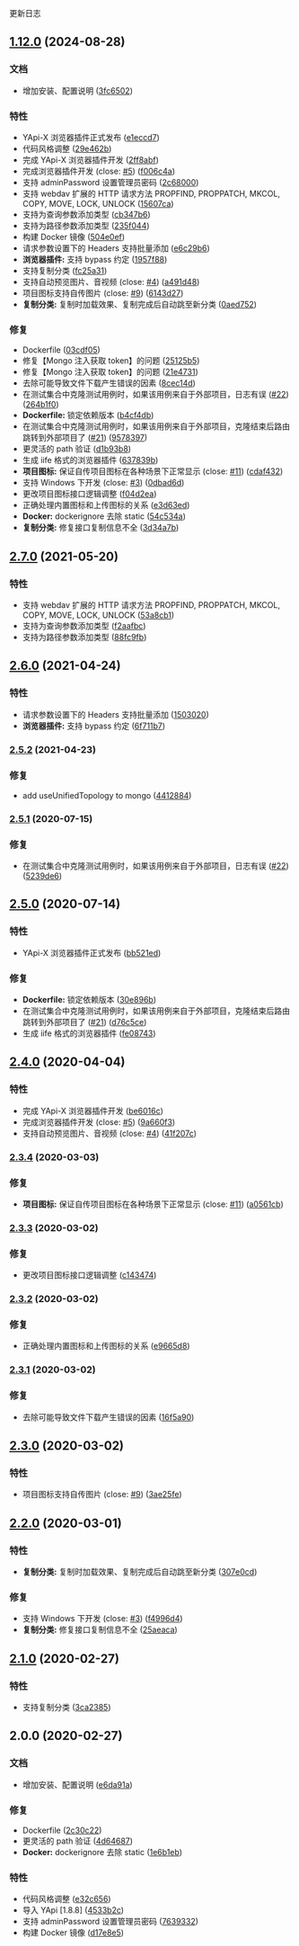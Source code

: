 更新日志
## [1.12.0](https://github.com/fjc0k/yapi-x/compare/v1.10.2...v1.12.0) (2024-08-28)


### 文档

* 增加安装、配置说明 ([3fc6502](https://github.com/fjc0k/yapi-x/commit/3fc6502eeaf5b11651e2dfd92cb440e299864667))


### 特性

* YApi-X 浏览器插件正式发布 ([e1eccd7](https://github.com/fjc0k/yapi-x/commit/e1eccd740e6dab60e7d869f794e5282ef153742b))
* 代码风格调整 ([29e462b](https://github.com/fjc0k/yapi-x/commit/29e462b11cf8c7642bb808c51716583bf59009fc))
* 完成 YApi-X 浏览器插件开发 ([2ff8abf](https://github.com/fjc0k/yapi-x/commit/2ff8abf05ba7f97c66efd0e5c065877ede04b257))
* 完成浏览器插件开发 (close: [#5](https://github.com/fjc0k/yapi-x/issues/5)) ([f006c4a](https://github.com/fjc0k/yapi-x/commit/f006c4acbe29fa8865b987b5d15ff54ad17deb3f))
* 支持 adminPassword 设置管理员密码 ([2c68000](https://github.com/fjc0k/yapi-x/commit/2c680000c6e05b9096f658d1b878289120ff0dec))
* 支持 webdav 扩展的 HTTP 请求方法 PROPFIND, PROPPATCH, MKCOL, COPY, MOVE, LOCK, UNLOCK ([15607ca](https://github.com/fjc0k/yapi-x/commit/15607ca33578fef3e18df32009526155a57f863f))
* 支持为查询参数添加类型 ([cb347b6](https://github.com/fjc0k/yapi-x/commit/cb347b68d35f2bea382365b502b985a2a42c05fb))
* 支持为路径参数添加类型 ([235f044](https://github.com/fjc0k/yapi-x/commit/235f044688e85a97b48b6deabe197aca76e80288))
* 构建 Docker 镜像 ([504e0ef](https://github.com/fjc0k/yapi-x/commit/504e0ef95467a0454675d4ac12c441efc53c5279))
* 请求参数设置下的 Headers 支持批量添加 ([e6c29b6](https://github.com/fjc0k/yapi-x/commit/e6c29b6be12750360e66892c4a1d40e7b8242dce))
* **浏览器插件:** 支持 bypass 约定 ([1957f88](https://github.com/fjc0k/yapi-x/commit/1957f88da35bd129940f0b10519f4159a29f44b6))
* 支持复制分类 ([fc25a31](https://github.com/fjc0k/yapi-x/commit/fc25a31136d8fd3e083abf3f4eeffacaec195024))
* 支持自动预览图片、音视频 (close: [#4](https://github.com/fjc0k/yapi-x/issues/4)) ([a491d48](https://github.com/fjc0k/yapi-x/commit/a491d485f1a51784e4b470a71a40657bee5c793c))
* 项目图标支持自传图片 (close: [#9](https://github.com/fjc0k/yapi-x/issues/9)) ([6143d27](https://github.com/fjc0k/yapi-x/commit/6143d2703a6fc0de1d1c73a4e473f7d6386b7ded))
* **复制分类:** 复制时加载效果、复制完成后自动跳至新分类 ([0aed752](https://github.com/fjc0k/yapi-x/commit/0aed752adba9de3b5ce2d584ff94c6afe5c53df1))


### 修复

* Dockerfile ([03cdf05](https://github.com/fjc0k/yapi-x/commit/03cdf05b7d19cc3a0120ed2d310a972355116c02))
* 修复【Mongo 注入获取 token】的问题 ([25125b5](https://github.com/fjc0k/yapi-x/commit/25125b5c9914298102d0feb65f3af8f15492c97b))
* 修复【Mongo 注入获取 token】的问题 ([21e4731](https://github.com/fjc0k/yapi-x/commit/21e47318b5ba2fa99331448d7d88fbb1ba09d28b))
* 去除可能导致文件下载产生错误的因素 ([8cec14d](https://github.com/fjc0k/yapi-x/commit/8cec14dc1b8dd7a0401cf51906528b8eb37fd4cb))
* 在测试集合中克隆测试用例时，如果该用例来自于外部项目，日志有误 ([#22](https://github.com/fjc0k/yapi-x/issues/22)) ([264b1f0](https://github.com/fjc0k/yapi-x/commit/264b1f096f524bdef3ac4017491caef2f27a5892))
* **Dockerfile:** 锁定依赖版本 ([b4cf4db](https://github.com/fjc0k/yapi-x/commit/b4cf4db9bcb939a518fd248970d36c5c0907db76))
* 在测试集合中克隆测试用例时，如果该用例来自于外部项目，克隆结束后路由跳转到外部项目了 ([#21](https://github.com/fjc0k/yapi-x/issues/21)) ([9578397](https://github.com/fjc0k/yapi-x/commit/957839723a271d5a9de2491f7962cfde22aefcff))
* 更灵活的 path 验证 ([d1b93b8](https://github.com/fjc0k/yapi-x/commit/d1b93b83c3b205d7c780d7979f418192b57eee23))
* 生成 iife 格式的浏览器插件 ([637839b](https://github.com/fjc0k/yapi-x/commit/637839be39e279d8b897b12c7b3fd20826f5dae4))
* **项目图标:** 保证自传项目图标在各种场景下正常显示 (close: [#11](https://github.com/fjc0k/yapi-x/issues/11)) ([cdaf432](https://github.com/fjc0k/yapi-x/commit/cdaf432ccdc9accba4a568831f848448952cbc29))
* 支持 Windows 下开发 (close: [#3](https://github.com/fjc0k/yapi-x/issues/3)) ([0dbad6d](https://github.com/fjc0k/yapi-x/commit/0dbad6de16a472f898a531c26fc60dbd5c3b2e3b))
* 更改项目图标接口逻辑调整 ([f04d2ea](https://github.com/fjc0k/yapi-x/commit/f04d2ea115c6bcce067e2d0178b4a44d5add26e5))
* 正确处理内置图标和上传图标的关系 ([e3d63ed](https://github.com/fjc0k/yapi-x/commit/e3d63ed891cb22933ed2afeb245529a602941cb0))
* **Docker:** dockerignore 去除 static ([54c534a](https://github.com/fjc0k/yapi-x/commit/54c534afd5409a158d4ba819d797bc7be33307b0))
* **复制分类:** 修复接口复制信息不全 ([3d34a7b](https://github.com/fjc0k/yapi-x/commit/3d34a7bc42e70b00cd5d889af80cc496562013ce))

## [2.7.0](https://github.com/fjc0k/yapi-x/compare/v2.6.0...v2.7.0) (2021-05-20)


### 特性

* 支持 webdav 扩展的 HTTP 请求方法 PROPFIND, PROPPATCH, MKCOL, COPY, MOVE, LOCK, UNLOCK ([53a8cb1](https://github.com/fjc0k/yapi-x/commit/53a8cb18a22e58daa6f2e658451d46a33344f764))
* 支持为查询参数添加类型 ([f2aafbc](https://github.com/fjc0k/yapi-x/commit/f2aafbcc4b1e305705e63a2f3b69d4203a0de632))
* 支持为路径参数添加类型 ([88fc9fb](https://github.com/fjc0k/yapi-x/commit/88fc9fbfc519544924f872b6878caca47009a173))

## [2.6.0](https://github.com/fjc0k/yapi-x/compare/v2.5.2...v2.6.0) (2021-04-24)


### 特性

* 请求参数设置下的 Headers 支持批量添加 ([1503020](https://github.com/fjc0k/yapi-x/commit/150302041eb46d414668ed2aef7f150c14c676fd))
* **浏览器插件:** 支持 bypass 约定 ([6f711b7](https://github.com/fjc0k/yapi-x/commit/6f711b7c0d06c7b3f472085a3099e235b24c074e))

### [2.5.2](https://github.com/fjc0k/yapi-x/compare/v2.5.1...v2.5.2) (2021-04-23)


### 修复

* add useUnifiedTopology to mongo ([4412884](https://github.com/fjc0k/yapi-x/commit/441288404c081dc57c279278efbe58c1e7412f88))

### [2.5.1](https://github.com/fjc0k/yapi-x/compare/v2.5.0...v2.5.1) (2020-07-15)


### 修复

* 在测试集合中克隆测试用例时，如果该用例来自于外部项目，日志有误 ([#22](https://github.com/fjc0k/yapi-x/issues/22)) ([5239de6](https://github.com/fjc0k/yapi-x/commit/5239de63c68ed6a91f8f62fd02f8cafe0fd4fc49))

## [2.5.0](https://github.com/fjc0k/yapi-x/compare/v2.4.0...v2.5.0) (2020-07-14)


### 特性

* YApi-X 浏览器插件正式发布 ([bb521ed](https://github.com/fjc0k/yapi-x/commit/bb521ed7bd4cf6a19e3b8ecc1b45220746b4ea8e))


### 修复

* **Dockerfile:** 锁定依赖版本 ([30e896b](https://github.com/fjc0k/yapi-x/commit/30e896b5ff1a71130e8c831a2eab9f89548a98fe))
* 在测试集合中克隆测试用例时，如果该用例来自于外部项目，克隆结束后路由跳转到外部项目了 ([#21](https://github.com/fjc0k/yapi-x/issues/21)) ([d76c5ce](https://github.com/fjc0k/yapi-x/commit/d76c5ce10db26bb6bd40890accef7cadb1b9c56a))
* 生成 iife 格式的浏览器插件 ([fe08743](https://github.com/fjc0k/yapi-x/commit/fe08743e76a857a023c66d953367bc1e7f91e0ca))

## [2.4.0](https://github.com/fjc0k/yapi-x/compare/v2.3.4...v2.4.0) (2020-04-04)


### 特性

* 完成 YApi-X 浏览器插件开发 ([be6016c](https://github.com/fjc0k/yapi-x/commit/be6016cdf3217cc32b40bf55cbf417bdd953833a))
* 完成浏览器插件开发 (close: [#5](https://github.com/fjc0k/yapi-x/issues/5)) ([9a660f3](https://github.com/fjc0k/yapi-x/commit/9a660f3fa436b38801ac8ec435a5bdd2c401d530))
* 支持自动预览图片、音视频 (close: [#4](https://github.com/fjc0k/yapi-x/issues/4)) ([41f207c](https://github.com/fjc0k/yapi-x/commit/41f207ce21853d011e154c3e3a1a1895f9d4f51d))

### [2.3.4](https://github.com/fjc0k/yapi-x/compare/v2.3.3...v2.3.4) (2020-03-03)


### 修复

* **项目图标:** 保证自传项目图标在各种场景下正常显示 (close: [#11](https://github.com/fjc0k/yapi-x/issues/11)) ([a0561cb](https://github.com/fjc0k/yapi-x/commit/a0561cb2333b38c1c42a21f6c7b54cadc43b472f))

### [2.3.3](https://github.com/fjc0k/yapi-x/compare/v2.3.2...v2.3.3) (2020-03-02)


### 修复

* 更改项目图标接口逻辑调整 ([c143474](https://github.com/fjc0k/yapi-x/commit/c143474dbf5d609032d9aad0bf3ebb4706631b3f))

### [2.3.2](https://github.com/fjc0k/yapi-x/compare/v2.3.1...v2.3.2) (2020-03-02)


### 修复

* 正确处理内置图标和上传图标的关系 ([e9665d8](https://github.com/fjc0k/yapi-x/commit/e9665d8ab19a7c98be51642bf998fd313e7d04cf))

### [2.3.1](https://github.com/fjc0k/yapi-x/compare/v2.3.0...v2.3.1) (2020-03-02)


### 修复

* 去除可能导致文件下载产生错误的因素 ([16f5a90](https://github.com/fjc0k/yapi-x/commit/16f5a909e207ed7b4450def97b6951345fe351ac))

## [2.3.0](https://github.com/fjc0k/yapi-x/compare/v2.2.0...v2.3.0) (2020-03-02)


### 特性

* 项目图标支持自传图片 (close: [#9](https://github.com/fjc0k/yapi-x/issues/9)) ([3ae25fe](https://github.com/fjc0k/yapi-x/commit/3ae25fe9dfe0dd9f701723e5e438fb05f65b881e))

## [2.2.0](https://github.com/fjc0k/yapi-x/compare/v2.1.0...v2.2.0) (2020-03-01)


### 特性

* **复制分类:** 复制时加载效果、复制完成后自动跳至新分类 ([307e0cd](https://github.com/fjc0k/yapi-x/commit/307e0cdee53ea87faa637173bdc44968076e1558))


### 修复

* 支持 Windows 下开发 (close: [#3](https://github.com/fjc0k/yapi-x/issues/3)) ([f4996d4](https://github.com/fjc0k/yapi-x/commit/f4996d4939d45044874cc33129f1dcb07fb8ac3f))
* **复制分类:** 修复接口复制信息不全 ([25aeaca](https://github.com/fjc0k/yapi-x/commit/25aeacaa6c75cc7e945dc8b81400c4dddc7e20d5))

## [2.1.0](https://github.com/fjc0k/yapi-x/compare/v2.0.0...v2.1.0) (2020-02-27)


### 特性

* 支持复制分类 ([3ca2385](https://github.com/fjc0k/yapi-x/commit/3ca2385f861a210811cf7cbc53a9670583d1ff12))

## 2.0.0 (2020-02-27)


### 文档

* 增加安装、配置说明 ([e6da91a](https://github.com/fjc0k/yapi-x/commit/e6da91a125704f55c963f975b171da66996c8be4))


### 修复

* Dockerfile ([2c30c22](https://github.com/fjc0k/yapi-x/commit/2c30c222c78231172407fe0a90465d14bb4afca1))
* 更灵活的 path 验证 ([4d64687](https://github.com/fjc0k/yapi-x/commit/4d646870d1a2d5ad9dead076d5b8fd1f42804e82))
* **Docker:** dockerignore 去除 static ([1e6b1eb](https://github.com/fjc0k/yapi-x/commit/1e6b1eb5a723b2e018da920e3b7e74611f3f1015))


### 特性

* 代码风格调整 ([e32c656](https://github.com/fjc0k/yapi-x/commit/e32c65659d24e26fb9dd22ee9876d3b52dbcd55e))
* 导入 YApi [1.8.8] ([4533b2c](https://github.com/fjc0k/yapi-x/commit/4533b2c726932028ac7726f299b5189b3a6c0994))
* 支持 adminPassword 设置管理员密码 ([7639332](https://github.com/fjc0k/yapi-x/commit/7639332de9e5e42e80ab408a3ea9170db367917b))
* 构建 Docker 镜像 ([d17e8e5](https://github.com/fjc0k/yapi-x/commit/d17e8e58138bd0491c14f542bbee35234da299ca))
